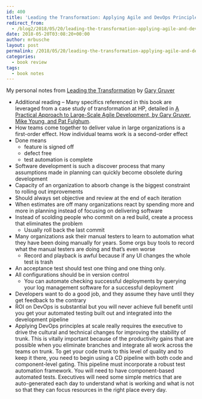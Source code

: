 ```yaml
---
id: 400
title: 'Leading the Transformation: Applying Agile and DevOps Principles at Scale Notes'
redirect_from:
  - /blog2/2018/05/20/leading-the-transformation-applying-agile-and-devops-principles-at-scale-notes/
date: 2018-05-20T03:08:20+00:00
author: mrbusche
layout: post
permalink: /2018/05/20/leading-the-transformation-applying-agile-and-devops-principles-at-scale-notes/
categories:
  - book review
tags:
  - book notes
---
```

My personal notes from [Leading the Transformation](https://www.amazon.com/Leading-Transformation-Applying-DevOps-Principles-ebook/dp/B07B43BLLB/) by [Gary Gruver](https://twitter.com/gruvergary)

  * Additional reading &#8211; Many specifics referenced in this book are leveraged from a case study of transformation at HP, detailed in [A Practical Approach to Large-Scale Agile Development, by Gary Gruver, Mike Young, and Pat Fulghum](http://ptgmedia.pearsoncmg.com/images/9780321821720/samplepages/9780321821720.pdf).
  * How teams come together to deliver value in large organizations is a first-order effect. How individual teams work is a second-order effect
  * Done means
      * feature is signed off
      * defect free
      * test automation is complete
  * Software development is such a discover process that many assumptions made in planning can quickly become obsolete during development
  * Capacity of an organization to absorb change is the biggest constraint to rolling out improvements
  * Should always set objective and review at the end of each iteration
  * When estimates are off many organizations react by spending more and more in planning instead of focusing on delivering software
  * Instead of scolding people who commit on a red build, create a process that eliminates the problem
      * Usually roll back the last commit
  * Many organizations ask their manual testers to learn to automation what they have been doing manually for years. Some orgs buy tools to record what the manual testers are doing and that&#8217;s even worse
      * Record and playback is awful because if any UI changes the whole test is trash
  * An acceptance test should test one thing and one thing only.
  * All configurations should be in version control
      * You can automate checking successful deployments by querying your log management software for a successful deployment
  * Developers want to do a good job, and they assume they have until they get feedback to the contrary
  * ROI on DevOps is substantial but you will never achieve full benefit until you get your automated testing built out and integrated into the development pipeline
  * Applying DevOps principles at scale really requires the executive to drive the cultural and technical changes for improving the stability of trunk. This is vitally important because of the productivity gains that are possible when you eliminate branches and integrate all work across the teams on trunk. To get your code trunk to this level of quality and to keep it there, you need to begin using a CD pipeline with both code and component-level gating. This pipeline must incorporate a robust test automation framework. You will need to have component-based automated tests. Executives will need some simple metrics that are auto-generated each day to understand what is working and what is not so that they can focus resources in the right place every day.

&nbsp;